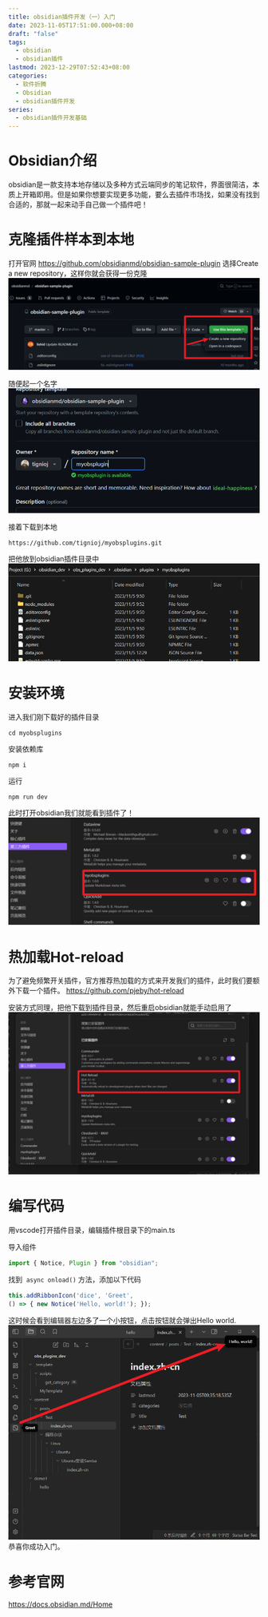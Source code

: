 ```yaml
---
title: obsidian插件开发（一）入门
date: 2023-11-05T17:51:00.000+08:00
draft: "false"
tags:
  - obsidian
  - obsidian插件
lastmod: 2023-12-29T07:52:43+08:00
categories:
  - 软件折腾
  - Obsidian
  - obsidian插件开发
series:
  - obsidian插件开发基础
---
```

# Obsidian介绍
obsidian是一款支持本地存储以及多种方式云端同步的笔记软件，界面很简洁，本质上开箱即用。但是如果你想要实现更多功能，要么去插件市场找，如果没有找到合适的，那就一起来动手自己做一个插件吧！

# 克隆插件样本到本地

打开官网 https://github.com/obsidianmd/obsidian-sample-plugin
 选择Create a new repository，这样你就会获得一份克隆
![](Pasted%20image%2020231105175821.png)

随便起一个名字
![](Pasted%20image%2020231105175947.png)

接着下载到本地
```
https://github.com/tignioj/myobsplugins.git
```

把他放到obsidian插件目录中
![](Pasted%20image%2020231105180129.png)

# 安装环境
进入我们刚下载好的插件目录
```
cd myobsplugins
```

安装依赖库
```
npm i
```

运行
```
npm run dev
```

此时打开obsidian我们就能看到插件了！
![](Pasted%20image%2020231105180607.png)


# 热加载Hot-reload
为了避免频繁开关插件，官方推荐热加载的方式来开发我们的插件，此时我们要额外下载一个插件。
https://github.com/pjeby/hot-reload

安装方式同理，把他下载到插件目录，然后重启obsidian就能手动启用了
![](Pasted%20image%2020231105180955.png)

# 编写代码

用vscode打开插件目录，编辑插件根目录下的main.ts

导入组件
```js
import { Notice, Plugin } from "obsidian";
```

找到  `async onload()`  方法，添加以下代码
```js
this.addRibbonIcon('dice', 'Greet',
() => { new Notice('Hello, world!'); });
```

这时候会看到编辑器左边多了一个小按钮，点击按钮就会弹出Hello world.
![](Pasted%20image%2020231105181814.png)
恭喜你成功入门。

# 参考官网
https://docs.obsidian.md/Home



